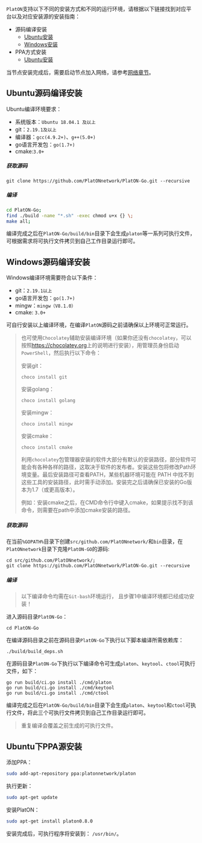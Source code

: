 `PlatON`支持以下不同的安装方式和不同的运行环境，请根据以下链接找到对应平台以及对应安装源的安装指南：

- 源码编译安装
  - [Ubuntu安装](#Ubuntu源码编译安装)
  - [Windows安装](#Windows源码编译安装)
- PPA方式安装
  - [Ubuntu安装](#Ubuntu下PPA源安装)

当节点安装完成后，需要启动节点加入网络，请参考[网络章节](/zh-cn/Network/[Chinese-Simplified]-连接公有网络)。

## Ubuntu源码编译安装

Ubuntu编译环境要求：

- 系统版本：`Ubuntu 18.04.1 及以上`
- git：`2.19.1及以上`
- 编译器：`gcc(4.9.2+)`、`g++(5.0+)`
- go语言开发包：`go(1.7+)`
- cmake:`3.0+`

##### 获取源码

```
git clone https://github.com/PlatONnetwork/PlatON-Go.git --recursive
```

##### 编译

```bash
cd PlatON-Go;
find ./build -name "*.sh" -exec chmod u+x {} \;
make all;
```

编译完成之后在`PlatON-Go/build/bin`目录下会生成`platon`等一系列可执行文件，可根据需求将可执行文件拷贝到自己工作目录运行即可。



## Windows源码编译安装

Windows编译环境需要符合以下条件：

- git：`2.19.1以上`
- go语言开发包：`go(1.7+)`
- mingw：`mingw（V8.1.0）`
- cmake: `3.0+`

可自行安装以上编译环境，在编译`PlatON`源码之前请确保以上环境可正常运行。

> 也可使用`Chocolatey`辅助安装编译环境（如果你还没有`chocolatey`，可以按照<https://chocolatey.org>上的说明进行安装），用管理员身份启动`PowerShell`，然后执行以下命令：
>
> 安装git：
>
> ```
> choco install git
> ```
>
> 安装golang：
>
> ```
> choco install golang
> ```
>
> 安装mingw：
>
> ```
> choco install mingw
> ```
>
> 安装cmake：
>
> ```
> choco install cmake
> ```
>
> 利用`chocolatey`包管理器安装的软件大部分有默认的安装路径，部分软件可能会有各种各样的路径，这取决于软件的发布者。安装这些包将修改Path环境变量。最后安装路径可查看PATH，某些机器环境可能在 PATH 中找不到这些工具的安装路径，此时需手动添加。安装完之后请确保已安装的Go版本为1.7（或更高版本）。
>
> 例如：安装cmake之后，在CMD命令行中键入cmake，如果提示找不到该命令，则需要在path中添加cmake安装的路径。

##### 获取源码

在当前`%GOPATH%`目录下创建`src/github.com/PlatONnetwork/`和`bin`目录，在`PlatONnetwork`目录下克隆`PlatON-GO`的源码:

```
cd src/github.com/PlatONnetwork/;
git clone https://github.com/PlatONnetwork/PlatON-Go.git --recursive
```

##### 编译

> 以下编译命令均需在`Git-bash`环境运行， 且步骤1中编译环境都已经成功安装！

进入源码目录`PlatON-Go`：

```
cd PlatON-Go
```

在编译源码目录之前在源码目录`PlatON-Go`下执行以下脚本编译所需依赖库：

```
./build/build_deps.sh
```

在源码目录`PlatON-Go`下执行以下编译命令可生成`platon`、`keytool`、`ctool`可执行文件，如下：

```
go run build/ci.go install ./cmd/platon
go run build/ci.go install ./cmd/keytool
go run build/ci.go install ./cmd/ctool
```

编译完成之后在`PlatON-Go/build/bin`目录下会生成`platon`、`keytool`和`ctool`可执行文件，将此三个可执行文件拷贝到自己工作目录运行即可。

> 重复编译会覆盖之前生成的可执行文件。



## Ubuntu下PPA源安装

添加PPA：

```bash
sudo add-apt-repository ppa:platonnetwork/platon
```

执行更新：

```bash
sudo apt-get update
```

安装PlatON：

```bash
sudo apt-get install platon0.8.0
```

安装完成后，可执行程序将安装到： `/usr/bin/`。